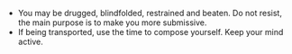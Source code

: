 [Title]: # (Transport)
[Difficulty]: # (Advanced)
[Order]: # (2)

*   You may be drugged, blindfolded, restrained and beaten. Do not resist, the main purpose is to make you more submissive.
*   If being transported, use the time to compose yourself. Keep your mind active.